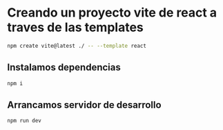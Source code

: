 # Creando un proyecto vite de react a traves de las templates

```sh
npm create vite@latest ./ -- --template react
```

## Instalamos dependencias

```sh
npm i
```

## Arrancamos servidor de desarrollo

```sh
npm run dev
```